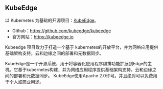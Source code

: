 ## KubeEdge

以 Kubernetes 为基础的开源项目：[KubeEdge](https://kubeedge.io/zh/)。

- Github：<https://github.com/kubeedge/kubeedge>
- 官方网站：<https://kubeedge.io>

Kubeedge 项目致力于打造一个基于 kubernetes的开放平台，并为网络应用提供基础架构支持。云和边缘之间的部署和元数据同步。

KubeEdge是一个开源系统，用于将容器化应用程序编排功能扩展到Edge的主机。它基于kubernetes构建，并为网络应用程序提供基础架构支持。云和边缘之间的部署和元数据同步。 KubeEdge使用Apache 2.0许可。并且绝对可以免费用于个人或商业用途。